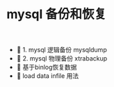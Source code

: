 # mysql 备份和恢复

　　‍

* 📄 1. mysql 逻辑备份 mysqldump
* 📄 2. mysql 物理备份 xtrabackup
* 📄 基于binlog恢复数据
* 📄 load data infile 用法

　　‍
